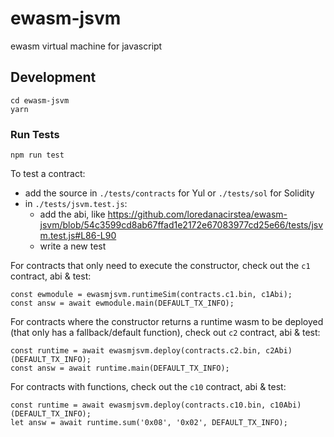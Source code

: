 # ewasm-jsvm

ewasm virtual machine for javascript

## Development

```
cd ewasm-jsvm
yarn
```

### Run Tests

```
npm run test
```

To test a contract:

- add the source in `./tests/contracts` for Yul or `./tests/sol` for Solidity
- in `./tests/jsvm.test.js`:
  - add the abi, like https://github.com/loredanacirstea/ewasm-jsvm/blob/54c3599cd8ab67ffad1e2172e67083977cd25e66/tests/jsvm.test.js#L86-L90
  - write a new test

For contracts that only need to execute the constructor, check out the `c1` contract, abi & test:
```
const ewmodule = ewasmjsvm.runtimeSim(contracts.c1.bin, c1Abi);
const answ = await ewmodule.main(DEFAULT_TX_INFO);
```

For contracts where the constructor returns a runtime wasm to be deployed (that only has a fallback/default function), check out `c2` contract, abi & test:
```
const runtime = await ewasmjsvm.deploy(contracts.c2.bin, c2Abi)(DEFAULT_TX_INFO);
const answ = await runtime.main(DEFAULT_TX_INFO);
```

For contracts with functions, check out the `c10` contract, abi & test:
```
const runtime = await ewasmjsvm.deploy(contracts.c10.bin, c10Abi)(DEFAULT_TX_INFO);
let answ = await runtime.sum('0x08', '0x02', DEFAULT_TX_INFO);
```
